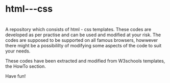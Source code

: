 # html---css
#
A repository which consists of html - css templates.
These codes are developed as per practise and can be used and modified at your risk.
The codes are supposed to be supported on all famous browsers,
howwever there might be a possibililty of modifying some aspects of the code to suit your needs.

These codes have been extracted and modified from W3schools templates, the HowTo section.

Have fun!
